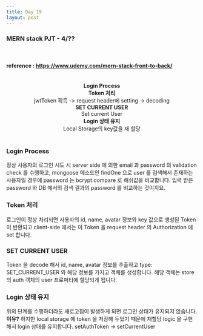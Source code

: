 ```yaml
---
title: Day 19
layout: post
---
```


### MERN stack PJT - 4/??

<br>

#### reference : https://www.udemy.com/mern-stack-front-to-back/

<br>

<center><b> Login Process </b></center>
<center>   </center>
<center><b> Token 처리  </b></center>
<center>  jwtToken 획득 -> request header에 setting -> decoding  </center>
<center><b> SET CURRENT USER  </b></center>
<center> Set current User  </center>
<center><b> Login 상태 유지 </b></center>
<center> Local Storage의 key값을 재 할당 </center>
<center><b>   </b></center>
<center>   </center>

<br>

### Login Process

정상 사용자의 로그인 시도 시 server side 에 의한 email 과 password 의 validation check 를 수행하고,
mongoose 메소드인 findOne 으로 user 를 검색해서 존재하는 사용자일 경우에 password 는 bcrypt.compare 로 해쉬값을 비교합니다. 입력 받은 password 와 DB 에서의 검색 결과의 password 를 비교하는 것이지요. <br>

### Token 처리

로그인이 정상 처리되면 사용자의 id, name, avatar 정보와 key 값으로 생성된 Token 이 반환되고 client-side 에서는 이 Token 을 request header 의 Authorization 에 set 합니다.<br>

### SET CURRENT USER

Token 을 decode 해서 id, name, avatar 정보를 추출하고 type: SET_CURRENT_USER 와 해당 정보를 가지고 객체를 생성합니다. 해당 객체는 store 의 auth 객체의 user 프로퍼티에 할당되게 됩니다. <br>

### Login 상태 유지

위의 단계를 수행하더라도 새로고침이 발생하게 되면 로그인 상태가 유지되지 않습니다. **이유?**
하지만 local storage 에 token 을 저장해 두었기 때문에 재할당 logic 을 구현해서 login 상태를 유지합니다.
setAuthToken -> setCurrentUser
